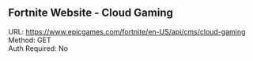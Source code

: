 ## Fortnite Website - Cloud Gaming 

URL: https://www.epicgames.com/fortnite/en-US/api/cms/cloud-gaming \
Method: GET \
Auth Required: No

